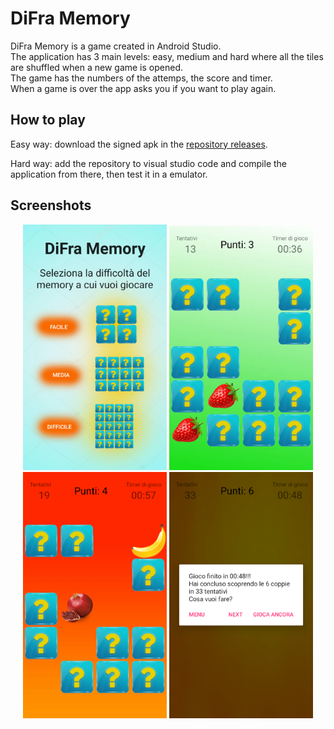 # DiFra Memory

DiFra Memory is a game created in Android Studio.  
The application has 3 main levels: easy, medium and hard where all the tiles are shuffled when a new game is opened.  
The game has the numbers of the attemps, the score and timer.  
When a game is over the app asks you if you want to play again.

## How to play

Easy way: download the signed apk in the [repository releases](https://github.com/MarcoDiFrancesco/DiFraMemory/releases/latest).

Hard way: add the repository to visual studio code and compile the application from there, then test it in a emulator.

## Screenshots

<p align="center">
  <img src='assets/screenshot/MainScreen.png' alt='Main screen' width=230 />
  <img src='assets/screenshot/ChoiseCorrect.png' alt='Main screen' width=230  />
  <img src='assets/screenshot/ChoiseNotCorrect.png' alt='Main screen' width=230 />
  <img src='assets/screenshot/EndGame.png' alt='End game' width=230 />
</p>
